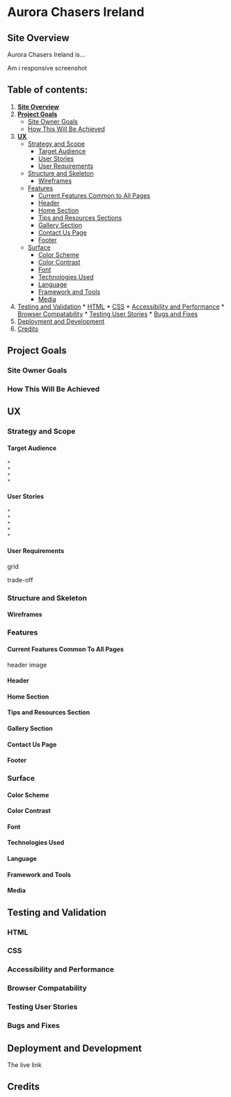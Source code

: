 # Aurora Chasers Ireland

## Site Overview
Aurora Chasers Ireland is...

Am i responsive screenshot

## Table of contents:
1. [**Site Overview**](#site-overview)
2. [**Project Goals**](#project-goals)
    * [Site Owner Goals](#site-owner-goals)
    * [How This Will Be Achieved](#how-this-will-be-achieved)
3. [**UX**](#ux)
    * [Strategy and Scope](#strategy-and-scope)
        * [Target Audience](#target-audience)
        * [User Stories](#user-stories)
        * [User Requirements](#user-requirements)
    * [Structure and Skeleton](#structure-and-skeleton)
        * [Wireframes](#wireframes)
    * [Features](#features)
        * [Current Features Common to All Pages](#current-features-common-to-all-pages)
        * [Header](#header)
        * [Home Section](#home-section)
        * [Tips and Resources Sections](#tips-and-resources-section)
        * [Gallery Section](#gallery-section)
        * [Contact Us Page](#contact-us-page)
        * [Footer](#footer)
    * [Surface](#surface)
        * [Color Scheme](#color-scheme)
        * [Color Contrast](#color-contrast)
        * [Font](#font)
        * [Technologies Used](#technologies-used)
        * [Language](#language)
        * [Framework and Tools](#framework-and-tools)
        * [Media](#media)
4. [Testing and Validation](#testing-and-validation)
        * [HTML](#html)
        * [CSS](#css)
        * [Accessibility and Performance](#accessibility-and-performance)
        * [Browser Compatability](#browser-compatability)
        * [Testing User Stories](#testing-user-stories)
        * [Bugs and Fixes](#bugs-and-fixes)
5. [Deployment and Development](#deployment-and-development)
6. [Credits](#credits)

## Project Goals
### Site Owner Goals

### How This Will Be Achieved

## UX
### Strategy and Scope

#### Target Audience
    * 
    *
    *
    *

#### User Stories
    *
    *
    *
    *
    *

#### User Requirements

grid

trade-off

### Structure and Skeleton

#### Wireframes

### Features

#### Current Features Common To All Pages
header image
#### Header
#### Home Section
#### Tips and Resources Section 
#### Gallery Section
#### Contact Us Page
#### Footer

### Surface
#### Color Scheme
#### Color Contrast
#### Font
#### Technologies Used
#### Language
#### Framework and Tools
#### Media

## Testing and Validation
### HTML
### CSS
### Accessibility and Performance
### Browser Compatability
### Testing User Stories
### Bugs and Fixes

## Deployment and Development
The live link

## Credits